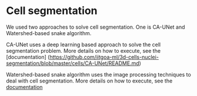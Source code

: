 # Cell segmentation 

We used two approaches to solve cell segmentation. One is CA-UNet and Watershed-based snake algorithm.

CA-UNet uses a deep learning based approach to solve the cell segmentation problem. More details on how to execute, see the [documentation] 
(https://github.com/iitgoa-ml/3d-cells-nuclei-segmentation/blob/master/cells/CA-UNet/README.md)

Watershed-based snake algorithm uses the image processing techniques to deal with cell segmentation. More details on how to execute, see the [documentation](https://github.com/iitgoa-ml/3d-cells-nuclei-segmentation/blob/master/cells/watershed_active_snakes/README.md)

